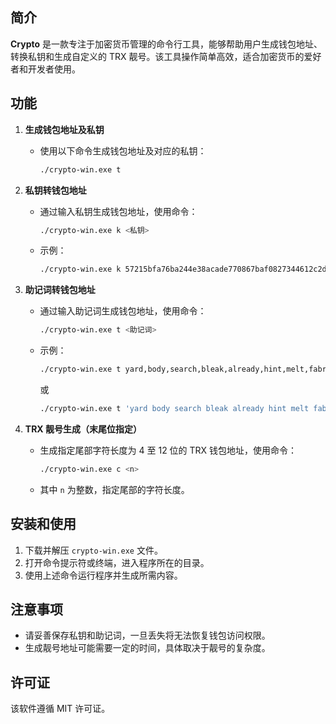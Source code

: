 ## 简介
**Crypto** 是一款专注于加密货币管理的命令行工具，能够帮助用户生成钱包地址、转换私钥和生成自定义的 TRX 靓号。该工具操作简单高效，适合加密货币的爱好者和开发者使用。

## 功能

1. **生成钱包地址及私钥**
   - 使用以下命令生成钱包地址及对应的私钥：
     ```bash
     ./crypto-win.exe t
     ```

2. **私钥转钱包地址**
   - 通过输入私钥生成钱包地址，使用命令：
     ```bash
     ./crypto-win.exe k <私钥>
     ```
   - 示例：
     ```bash
     ./crypto-win.exe k 57215bfa76ba244e38acade770867baf0827344612c2d6d5f28e69c92810def8
     ```

3. **助记词转钱包地址**
   - 通过输入助记词生成钱包地址，使用命令：
     ```bash
     ./crypto-win.exe t <助记词>
     ```
   - 示例：
     ```bash
     ./crypto-win.exe t yard,body,search,bleak,already,hint,melt,fabric,length,blood,split,hole
     ```
     或
     ```bash
     ./crypto-win.exe t 'yard body search bleak already hint melt fabric length blood split hole'
     ```

4. **TRX 靓号生成（末尾位指定）**
   - 生成指定尾部字符长度为 4 至 12 位的 TRX 钱包地址，使用命令：
     ```bash
     ./crypto-win.exe c <n>
     ```
   - 其中 `n` 为整数，指定尾部的字符长度。

## 安装和使用

1. 下载并解压 `crypto-win.exe` 文件。
2. 打开命令提示符或终端，进入程序所在的目录。
3. 使用上述命令运行程序并生成所需内容。

## 注意事项

- 请妥善保存私钥和助记词，一旦丢失将无法恢复钱包访问权限。
- 生成靓号地址可能需要一定的时间，具体取决于靓号的复杂度。

## 许可证

该软件遵循 MIT 许可证。
